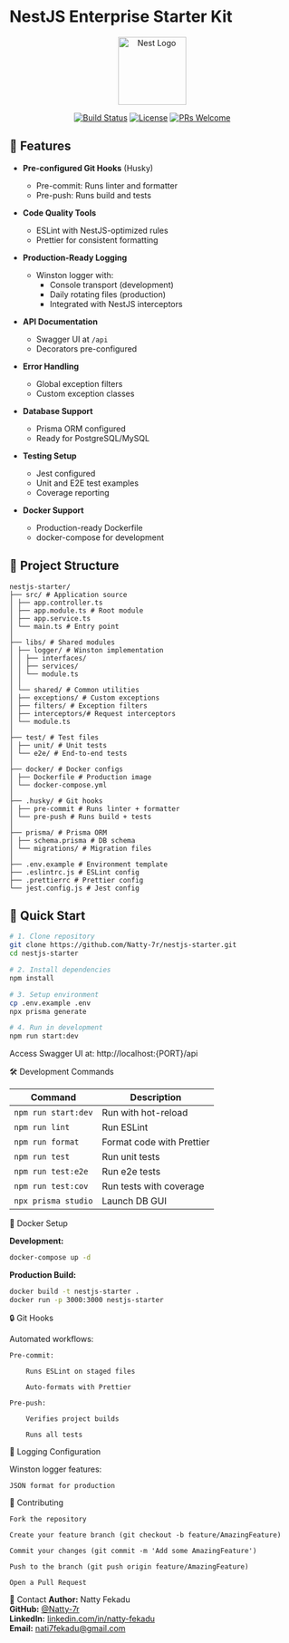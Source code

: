<meta name="description" content="Production-ready NestJS starter kit with Prisma, Docker, Swagger, Winston logging, and enterprise-grade configuration">
<meta name="keywords" content="nestjs, nestjs starter, nodejs, typescript, prisma, docker, swagger, winston, jest, backend template">
<meta property="og:title" content="NestJS Enterprise Starter Kit">
<meta property="og:description" content="Production-grade NestJS template with all essential configurations pre-built">
<meta property="og:url" content="https://github.com/Natty-7r/nestjs-starter">
<meta property="og:type" content="website">

# NestJS Enterprise Starter Kit

<p align="center">
  <a href="http://nestjs.com/" target="blank"><img src="https://nestjs.com/img/logo-small.svg" width="120" alt="Nest Logo" /></a>
</p>

<p align="center">
  <a href="https://circleci.com/gh/Natty-7r/nestjs-starter"><img src="https://img.shields.io/circleci/build/github/Natty-7r/nestjs-starter" alt="Build Status"></a>
  <a href="https://github.com/Natty-7r/nestjs-starter/blob/master/LICENSE"><img src="https://img.shields.io/badge/License-MIT-yellow.svg" alt="License"></a>
  <a href="https://github.com/Natty-7r/nestjs-starter/pulls"><img src="https://img.shields.io/badge/PRs-welcome-brightgreen.svg" alt="PRs Welcome"></a>
</p>

## 🚀 Features

- **Pre-configured Git Hooks** (Husky)
  - Pre-commit: Runs linter and formatter
  - Pre-push: Runs build and tests

- **Code Quality Tools**
  - ESLint with NestJS-optimized rules
  - Prettier for consistent formatting

- **Production-Ready Logging**
  - Winston logger with:
    - Console transport (development)
    - Daily rotating files (production)
    - Integrated with NestJS interceptors

- **API Documentation**
  - Swagger UI at `/api`
  - Decorators pre-configured

- **Error Handling**
  - Global exception filters
  - Custom exception classes

- **Database Support**
  - Prisma ORM configured
  - Ready for PostgreSQL/MySQL

- **Testing Setup**
  - Jest configured
  - Unit and E2E test examples
  - Coverage reporting

- **Docker Support**
  - Production-ready Dockerfile
  - docker-compose for development

## 📂 Project Structure

```
nestjs-starter/
├── src/ # Application source
│ ├── app.controller.ts
│ ├── app.module.ts # Root module
│ ├── app.service.ts
│ └── main.ts # Entry point
│
├── libs/ # Shared modules
│ ├── logger/ # Winston implementation
│ │ ├── interfaces/
│ │ ├── services/
│ │ └── module.ts
│ │
│ └── shared/ # Common utilities
│ ├── exceptions/ # Custom exceptions
│ ├── filters/ # Exception filters
│ ├── interceptors/# Request interceptors
│ └── module.ts
│
├── test/ # Test files
│ ├── unit/ # Unit tests
│ └── e2e/ # End-to-end tests
│
├── docker/ # Docker configs
│ ├── Dockerfile # Production image
│ └── docker-compose.yml
│
├── .husky/ # Git hooks
│ ├── pre-commit # Runs linter + formatter
│ └── pre-push # Runs build + tests
│
├── prisma/ # Prisma ORM
│ ├── schema.prisma # DB schema
│ └── migrations/ # Migration files
│
├── .env.example # Environment template
├── .eslintrc.js # ESLint config
├── .prettierrc # Prettier config
└── jest.config.js # Jest config

```

## 🚀 Quick Start

```bash
# 1. Clone repository
git clone https://github.com/Natty-7r/nestjs-starter.git
cd nestjs-starter

# 2. Install dependencies
npm install

# 3. Setup environment
cp .env.example .env
npx prisma generate

# 4. Run in development
npm run start:dev
```

Access Swagger UI at: http://localhost:{PORT}/api

🛠 Development Commands

| Command             | Description               |
| ------------------- | ------------------------- |
| `npm run start:dev` | Run with hot-reload       |
| `npm run lint`      | Run ESLint                |
| `npm run format`    | Format code with Prettier |
| `npm run test`      | Run unit tests            |
| `npm run test:e2e`  | Run e2e tests             |
| `npm run test:cov`  | Run tests with coverage   |
| `npx prisma studio` | Launch DB GUI             |

🐳 Docker Setup

**Development:**

```bash
docker-compose up -d
```

**Production Build:**

```bash
docker build -t nestjs-starter .
docker run -p 3000:3000 nestjs-starter
```

🔒 Git Hooks

Automated workflows:

    Pre-commit:

        Runs ESLint on staged files

        Auto-formats with Prettier

    Pre-push:

        Verifies project builds

        Runs all tests

📝 Logging Configuration

Winston logger features:

    JSON format for production

🤝 Contributing

    Fork the repository

    Create your feature branch (git checkout -b feature/AmazingFeature)

    Commit your changes (git commit -m 'Add some AmazingFeature')

    Push to the branch (git push origin feature/AmazingFeature)

    Open a Pull Request

📧 Contact
**Author:** Natty Fekadu  
**GitHub:** [@Natty-7r](https://github.com/Natty-7r)  
**LinkedIn:** [linkedin.com/in/natty-fekadu](https://www.linkedin.com/feed/)  
**Email:** nati7fekadu@gmail.com
